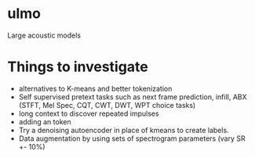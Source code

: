 # ulmo
Large acoustic models

# Things to investigate
- alternatives to K-means and better tokenization
- Self supervised pretext tasks such as next frame prediction, infill, ABX (STFT, Mel Spec, CQT, CWT, DWT, WPT choice tasks)
- long context to discover repeated impulses
- adding an <UNK> token 
- Try a denoising autoencoder in place of kmeans to create labels.
- Data augmentation by using sets of spectrogram parameters (vary SR +- 10%)
